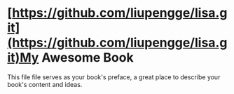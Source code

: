 # [https://github.com/liupengge/lisa.git](https://github.com/liupengge/lisa.git)My Awesome Book

This file file serves as your book's preface, a great place to describe your book's content and ideas.

